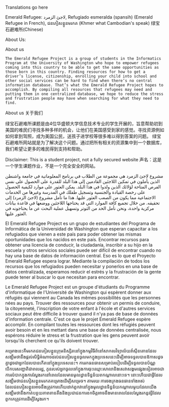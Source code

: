 Translations go here

Emerald Refugee: لاجئ الزمرد, Refugiado esmeralda (spansih) (Emerald Refugee in French), 
ជនភៀសខ្លួនមរកត (Khmer what Cambodian's speak)
绿宝石避难所(Chinese)

About Us: 

About us


	The Emerald Refugee Project is a group of students in the Informatics Program at the University of Washington who hope to empower refugees coming into this country to be able to get the same opportunities as those born in this country. Finding resources for how to get a driver’s license, citizenship, enrolling your child into school and other social services can be hard to find when there’s no central information database. That’s what the Emerald Refugee Project hopes to accomplish. By compiling all resources that refugees may need and putting them in one centralized database, we hope to reduce the stress and frustration people may have when searching for what they need to find.

About us
关于我们


绿宝石避难所课题是由4位华盛顿大学信息技术专业的学生开展的，旨意帮助初到美国的难民们寻找多种多样的机会，让他们在美国感受到家的感觉。寻找资源例如如何拿到驾照，成为美国公民，送孩子进学校等很多难以得到答案的问题。 绿宝石避难所网站就是为了解决这个问题。通过把所有相关的资源集中到一个数据库，我们希望让更多的难民得到支持和帮助。

Disclaimer: This is a student project, not a fully secured website
声名：这是一个学生课题作业，不是一个完全安全的网站。

مشروع لاجئ الزمرد هي مجموعة من الطلاب في برنامج المعلوماتية في جامعة واشنطن الذين يأملون في تمكين اللاجئين القادمين إلى هذا البلد للقدرة على الحصول على نفس الفرص المتاحة لؤلائك الذين ولدوا في هذا البلد. يمكن العثور على موارد لكيفية الحصول على رخصة القيادة والجنسية وتسجيل طفلك في المدرسة وغيرها من الخدمات الاجتماعية مما يكون من الصعب العثور عليها. هذا ما تأمل مشروع (لاجئ الزمرد) إلى تحقيقه. من خلال تجميع كافة الموارد التي قد يحتاجها اللاجئين ووضعها في قاعدة بيانات مركزية واحدة، ونحن نأمل الحد من التوتر وتسهيل عملية البحث عن ما يحتاجونه في العثور عليها.


El Emerald Refugee Project es un grupo de estudiantes del Programa de Informática de la Universidad de Washington que esperan capacitar a los refugiados que vienen a este país para poder obtener las mismas oportunidades que los nacidos en este país. Encontrar recursos para obtener una licencia de conducir, la ciudadanía, inscribir a su hijo en la escuela y otros servicios sociales puede ser difícil de encontrar cuando no hay una base de datos de información central. Eso es lo que el Proyecto Emerald Refugee espera lograr. Mediante la compilación de todos los recursos que los refugiados pueden necesitar y ponerlos en una base de datos centralizada, esperamos reducir el estrés y la frustración de la gente puede tener al buscar lo que necesitan para encontrar.


Le Emerald Refugee Project est un groupe d'étudiants du Programme d'informatique de l'Université de Washington qui espèrent donner aux réfugiés qui viennent au Canada les mêmes possibilités que les personnes nées au pays. Trouver des ressources pour obtenir un permis de conduire, la citoyenneté, l'inscription de votre enfant à l'école et d'autres services sociaux peut être difficile à trouver quand il n'ya pas de base de données d'information centrale. C'est ce que le projet Emerald Refugee espère accomplir. En compilant toutes les ressources dont les réfugiés peuvent avoir besoin et en les mettant dans une base de données centralisée, nous espérons réduire le stress et la frustration que les gens peuvent avoir lorsqu'ils cherchent ce qu'ils doivent trouver.


គម្រោងនេះគឺមរកតជនភៀសខ្លួនក្រុមនិស្សិតនៅក្នុងកម្មវិធីព័នៅសាកលវិទ្យាល័យវ៉ាស៊ីនតោនដែលសង្ឃឹមថានឹងផ្តល់សិទ្ធិអំណាចដល់ជនភៀសខ្លួនចូលមកក្នុងប្រទេសនេះដើម្បីអាចទទួលបានឱកាសដូចគ្នាដូចជាអ្នកដែលបានកើតនៅក្នុងប្រទេសនេះ។ ការរកធនធានសម្រាប់របៀបដើម្បីទទួលបានប័ណ្ណបើកបរសញ្ជាតិជាពលរដ្ឋ, កូនរបស់អ្នកចូលទៅក្នុងការចុះឈ្មោះសាលានិងសេវាសង្គមផ្សេងទៀតអាចជាការលំបាកក្នុងការស្វែងរកនៅពេលដែលមានមូលដ្ឋានទិន្នន័យពកណ្តាលនោះទេ។ នោះហើយជាអ្វីដែលសង្ឃឹមថាជនភៀសខ្លួនមរកតគម្រោងដើម្បីសម្រេច។ តាមរយៈការចងក្រងធនធានទាំងអស់ដែលជនភៀសខ្លួនអាចនឹងត្រូវការហើយដាក់ពួកវានៅក្នុងមូលដ្ឋានទិន្នន័យកណ្តាលមួយដែលយើងសង្ឃឹមថានឹងកាត់បន្ថយភាពតានតឹងនិងប្រជាជនការខកចិត្តអាចនឹងមានពេលដែលស្វែងរកនូវអ្វីដែលពួកគេត្រូវការដើម្បីស្វែងរក។
